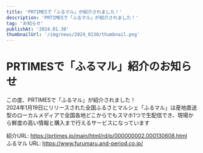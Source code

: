 ```yaml
---
title: 'PRTIMESで「ふるマル」が紹介されました！'
description: 'PRTIMESで「ふるマル」が紹介されました！'
tag: 'お知らせ'
publishAt: '2024.01.30'
thumbnailUrl: '/img/news/2024_0130/thumbnail.png'
---
```


# PRTIMESで「ふるマル」紹介のお知らせ

この度、PRTIMESで「ふるマル」が紹介されました！  
2024年1月19日にリリースされた全国ふるさとマルシェ「ふるマル」は産地直送型のローカルメディアで全国各地どこからでもスマホ1つで生配信でき、現場から鮮度の高い情報と購入まで行えるサービスになっています

紹介URL: https://prtimes.jp/main/html/rd/p/000000002.000130608.html  
ふるマル URL: https://www.furumaru.and-period.co.jp/
